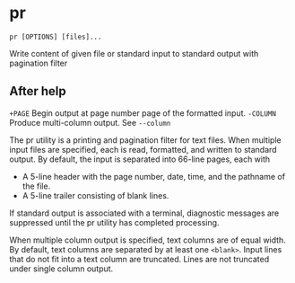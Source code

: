 # pr

```
pr [OPTIONS] [files]...
```

Write content of given file or standard input to standard output with pagination filter

## After help

`+PAGE`           Begin output at page number page of the formatted input.
`-COLUMN`         Produce multi-column output. See `--column`

The pr utility is a printing and pagination filter for text files.
When multiple input files are specified, each is read, formatted, and written to standard output.
By default, the input is separated into 66-line pages, each with

* A 5-line header with the page number, date, time, and the pathname of the file.
* A 5-line trailer consisting of blank lines.

If standard output is associated with a terminal, diagnostic messages are suppressed until the pr
utility has completed processing.

When multiple column output is specified, text columns are of equal width.
By default, text columns are separated by at least one `<blank>`.
Input lines that do not fit into a text column are truncated.
Lines are not truncated under single column output.
